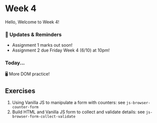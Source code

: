 # Week 4

Hello, Welcome to Week 4!

### 📢 Updates & Reminders

- Assignment 1 marks out soon!
- Assignment 2 due Friday Week 4 (6/10) at 10pm!

### Today...

🖥️ More DOM practice!

## Exercises

1. Using Vanilla JS to manipulate a form with counters: see `js-browser-counter-form`
2. Build HTML and Vanilla JS form to collect and validate details: see `js-browser-form-collect-validate`
